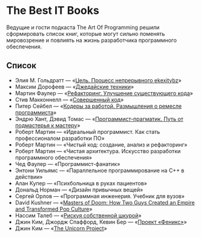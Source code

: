 # The Best IT Books

Ведущие и гости подкаста The Art Of Programming решили сформировать список книг, которые могут сильно поменять мировозрение и повлиять на жизнь разработчика программного обеспечения. 

## Список

* Элия М. Гольдратт — «[Цель. Процесс непрерывного ekexitybz](./books/TheGoal.md)» 
* Максим Дорофеев — «[Джедайские техники](./books/JediTechnology.md)» 
* Мартин Фаулер — «[Рефакторинг. Улучшение существующего кода](./books/Refactoring.md)» 
* Стив Макконнелл — «[Совершенный код](./books/CodeComplete.md)»
* Питер Сейбел — «[Кодеры за работой. Размышления о ремесле программиста](./books/CodersAtWork.md)»
* Эндрю Хант, Дэвид Томас — «[Программист-прагматик. Путь от подмастерья к мастеру](./books/ThePragmaticProgrammer.md)» 
* Роберт Мартин — «Идеальный программист. Как стать профессионалом разработки ПО» 
* Роберт Мартин — «Чистый код: создание, анализ и рефакторинг»
* Роберт Мартин — «Чистая архитектура. Искусство разработки программного обеспечения» 
* Чед Фаулер — «Программист-фанатик» 
* Энтони Уильямс — «Параллельное программирование на С++ в действии»
* Алан Купер —  «Психбольница в руках пациентов»
* Дональд Норман — «Дизайн привычных вещей» 
* Сергей Орлов — «Программная инженерия. Учебник для вузов» 
* David Kushner — «[Masters of Doom: How Two Guys Created an Empire and Transformed Pop Culture](./books/MastersOfDoom.md)»
* Нассим Талеб — «[Рискуя собственной шкурой](./books/SkinInTheGame.md)»
* Джин Ким, Джордж Спаффорд, Кевин Бер —  «[Проект «Феникс»](./books/ProjectPhoenix.md)»
* Джин Ким —  «[The Unicorn Project](./books/ProjectUnicorn.md)»
